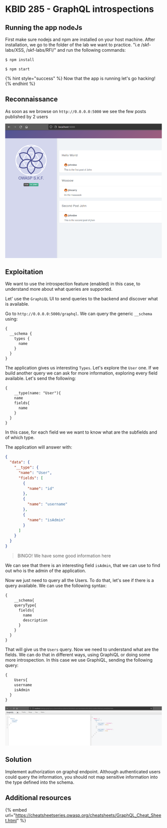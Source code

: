 # KBID 285 - GraphQL introspections

## Running the app nodeJs

First make sure nodejs and npm are installed on your host machine.
After installation, we go to the folder of the lab we want to practice.
"i.e /skf-labs/XSS, /skf-labs/RFI/" and run the following commands:

```
$ npm install
```

```
$ npm start
```

{% hint style="success" %}
Now that the app is running let's go hacking!
{% endhint %}

## Reconnaissance

As soon as we browse on `http://0.0.0.0:5000` we see the few posts published by 2 users

![](../../.gitbook/assets/nodejs/GraphQL-Introspection/1.png)

## Exploitation

We want to use the introspection feature (enabled) in this case, to understand more about what queries are supported.

Let' use the `GraphiQL` UI to send queries to the backend and discover what is available.

Go to `http://0.0.0.0:5000/graphql`. We can query the generic `__schema` using:

```
{
  __schema {
    types {
      name
    }
  }
}
```

The application gives us interesting `Types`. Let's explore the `User` one. If we build another query we can ask for more information, exploring every field available. Let's send the following:

```
{
	__type(name: "User"){
    name
    fields{
      name
    }
  }
}
```

In this case, for each field we we want to know what are the subfields and of which type.

The application will answer with:

```json
{
  "data": {
    "__type": {
      "name": "User",
      "fields": [
        {
          "name": "id"
        },
        {
          "name": "username"
        },
        {
          "name": "isAdmin"
        }
      ]
    }
  }
}
```

> BINGO! We have some good information here

We can see that there is an interesting field `isAdmin`, that we can use to find out who is the admin of the application.

Now we just need to query all the Users. To do that, let's see if there is a query available. We can use the following syntax:

```
{
	__schema{
    queryType{
      fields{
        name
        description
      }
    }
  }
}
```

That will give us the `Users` query. Now we need to understand what are the fields. We can do that in different ways, using GraphiQL or doing some more introspection. In this case we use GraphiQL, sending the following query:

```
{
	Users{
    username
    isAdmin
  }
}

```

![](../../.gitbook/assets/nodejs/GraphQL-Introspection/2.png)

## Solution

Implement authorization on graphql endpoint. Although authenticated users could query the information, you should not map sensitive information into the type defined into the schema.

## Additional resources

{% embed url="https://cheatsheetseries.owasp.org/cheatsheets/GraphQL_Cheat_Sheet.html" %}
